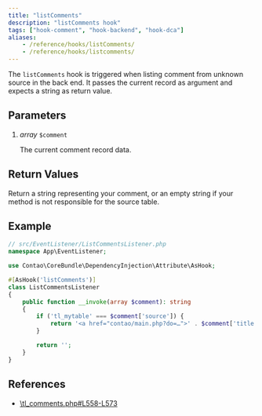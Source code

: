 ```yaml
---
title: "listComments"
description: "listComments hook"
tags: ["hook-comment", "hook-backend", "hook-dca"]
aliases:
    - /reference/hooks/listComments/
    - /reference/hooks/listcomments/
---
```



The `listComments` hook is triggered when listing comment from unknown source in
the back end. It passes the current record as argument and expects a string as
return value.


## Parameters

1. *array* `$comment`

    The current comment record data.


## Return Values

Return a string representing your comment, or an empty string if your method is not
responsible for the source table.


## Example

```php
// src/EventListener/ListCommentsListener.php
namespace App\EventListener;

use Contao\CoreBundle\DependencyInjection\Attribute\AsHook;

#[AsHook('listComments')]
class ListCommentsListener
{
    public function __invoke(array $comment): string
    {
        if ('tl_mytable' === $comment['source']) {
            return '<a href="contao/main.php?do=…">' . $comment['title'] . '</a>';
        }

        return '';
    }
}
```


## References

* [\tl_comments.php#L558-L573](https://github.com/contao/contao/blob/4.7.6/comments-bundle/src/Resources/contao/dca/tl_comments.php#L558-L573)
